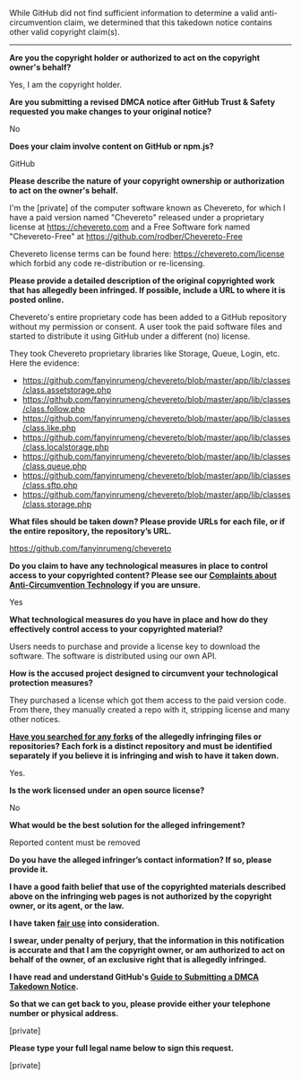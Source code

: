 While GitHub did not find sufficient information to determine a valid anti-circumvention claim, we determined that this takedown notice contains other valid copyright claim(s).

---

**Are you the copyright holder or authorized to act on the copyright owner's behalf?**

Yes, I am the copyright holder.

**Are you submitting a revised DMCA notice after GitHub Trust & Safety requested you make changes to your original notice?**

No

**Does your claim involve content on GitHub or npm.js?**

GitHub

**Please describe the nature of your copyright ownership or authorization to act on the owner's behalf.**

I'm the [private] of the computer software known as Chevereto, for which I have a paid version named "Chevereto" released under a proprietary license at https://chevereto.com and a Free Software fork named "Chevereto-Free" at https://github.com/rodber/Chevereto-Free

Chevereto license terms can be found here: https://chevereto.com/license which forbid any code re-distribution or re-licensing.

**Please provide a detailed description of the original copyrighted work that has allegedly been infringed. If possible, include a URL to where it is posted online.**

Chevereto's entire proprietary code has been added to a GitHub repository without my permission or consent. A user took the paid software files and started to distribute it using GitHub under a different (no) license.

They took Chevereto proprietary libraries like Storage, Queue, Login, etc. Here the evidence:  
* https://github.com/fanyinrumeng/chevereto/blob/master/app/lib/classes/class.assetstorage.php  
* https://github.com/fanyinrumeng/chevereto/blob/master/app/lib/classes/class.follow.php  
* https://github.com/fanyinrumeng/chevereto/blob/master/app/lib/classes/class.like.php  
* https://github.com/fanyinrumeng/chevereto/blob/master/app/lib/classes/class.localstorage.php  
* https://github.com/fanyinrumeng/chevereto/blob/master/app/lib/classes/class.queue.php  
* https://github.com/fanyinrumeng/chevereto/blob/master/app/lib/classes/class.sftp.php  
* https://github.com/fanyinrumeng/chevereto/blob/master/app/lib/classes/class.storage.php

**What files should be taken down? Please provide URLs for each file, or if the entire repository, the repository’s URL.**

https://github.com/fanyinrumeng/chevereto

**Do you claim to have any technological measures in place to control access to your copyrighted content? Please see our <a href="https://docs.github.com/articles/guide-to-submitting-a-dmca-takedown-notice#complaints-about-anti-circumvention-technology">Complaints about Anti-Circumvention Technology</a> if you are unsure.**

Yes

**What technological measures do you have in place and how do they effectively control access to your copyrighted material?**

Users needs to purchase and provide a license key to download the software. The software is distributed using our own API.

**How is the accused project designed to circumvent your technological protection measures?**

They purchased a license which got them access to the paid version code. From there, they manually created a repo with it, stripping license and many other notices.

**<a href="https://docs.github.com/articles/dmca-takedown-policy#b-what-about-forks-or-whats-a-fork">Have you searched for any forks</a> of the allegedly infringing files or repositories? Each fork is a distinct repository and must be identified separately if you believe it is infringing and wish to have it taken down.**

Yes.

**Is the work licensed under an open source license?**

No

**What would be the best solution for the alleged infringement?**

Reported content must be removed

**Do you have the alleged infringer’s contact information? If so, please provide it.**

**I have a good faith belief that use of the copyrighted materials described above on the infringing web pages is not authorized by the copyright owner, or its agent, or the law.**

**I have taken <a href="https://www.lumendatabase.org/topics/22">fair use</a> into consideration.**

**I swear, under penalty of perjury, that the information in this notification is accurate and that I am the copyright owner, or am authorized to act on behalf of the owner, of an exclusive right that is allegedly infringed.**

**I have read and understand GitHub's <a href="https://docs.github.com/articles/guide-to-submitting-a-dmca-takedown-notice/">Guide to Submitting a DMCA Takedown Notice</a>.**

**So that we can get back to you, please provide either your telephone number or physical address.**

[private]

**Please type your full legal name below to sign this request.**

[private]
